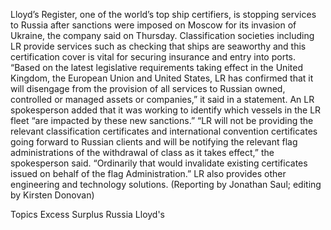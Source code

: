 Lloyd’s Register, one of the world’s top ship certifiers, is stopping services to Russia after sanctions were imposed on Moscow for its invasion of Ukraine, the company said on Thursday.
Classification societies including LR provide services such as checking that ships are seaworthy and this certification cover is vital for securing insurance and entry into ports.
“Based on the latest legislative requirements taking effect in the United Kingdom, the European Union and United States, LR has confirmed that it will disengage from the provision of all services to Russian owned, controlled or managed assets or companies,” it said in a statement.
An LR spokesperson added that it was working to identify which vessels in the LR fleet “are impacted by these new sanctions.”
“LR will not be providing the relevant classification certificates and international convention certificates going forward to Russian clients and will be notifying the relevant flag administrations of the withdrawal of class as it takes effect,” the spokesperson said.
“Ordinarily that would invalidate existing certificates issued on behalf of the flag Administration.”
LR also provides other engineering and technology solutions.
(Reporting by Jonathan Saul; editing by Kirsten Donovan)

Topics
Excess Surplus
Russia
Lloyd's
